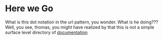 # Here we Go

What is this dot notation in the url pattern, you wonder. What is he doing???
Well, you see, thomas, you might have realized by that this is not a simple
surface level directory of
<a href="/staff/doc/you.might.have.realized.by.now.that.this.is.not.a.simple.surface.level.directory.of.documentation.my/"
    >documentation</a>
